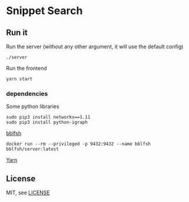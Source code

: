 Snippet Search
====

## Run it
Run the server (without any other argument, it will use the default config)
```
./server
```

Run the frontend
```
yarn start
```

### dependencies
Some python libraries
```
sudo pip3 install networkx==1.11
sudo pip3 install python-igraph
```

[bblfsh](https://doc.bblf.sh)
```
docker run --rm --privileged -p 9432:9432 --name bblfsh bblfsh/server:latest
```

[Yarn](https://yarnpkg.com/lang/en/docs/install/)

## License

MIT, see [LICENSE](LICENSE)

